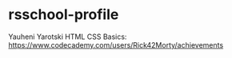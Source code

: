 # rsschool-profile
Yauheni Yarotski
HTML CSS Basics: https://www.codecademy.com/users/Rick42Morty/achievements
